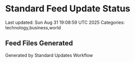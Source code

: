 # Standard Feed Update Status
Last updated: Sun Aug 31 19:08:59 UTC 2025
Categories: technology,business,world

## Feed Files Generated

Generated by Standard Updates Workflow
